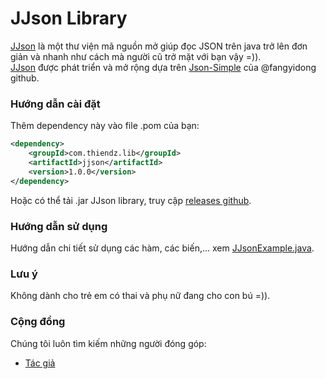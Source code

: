 # JJson Library
[JJson](https://github.com/PhamHuyThien/jjson) là một thư viện mã nguồn mở giúp đọc JSON trên java trở lên đơn giản và nhanh như cách mà người cũ trở mặt với bạn vậy =)).  
[JJson](https://github.com/PhamHuyThien/jjson) được phát triển và mở rộng dựa trên [Json-Simple](https://github.com/fangyidong/json-simple) của @fangyidong github.

### Hướng dẫn cài đặt
Thêm dependency này vào file .pom của bạn:
```xml
<dependency>
    <groupId>com.thiendz.lib</groupId>
    <artifactId>jjson</artifactId>
    <version>1.0.0</version>
</dependency>
```
Hoặc có thể tải .jar JJson library, truy cập [releases github](https://github.com/PhamHuyThien/jjson/releases).
### Hướng dẫn sử dụng
Hướng dẫn chi tiết sử dụng các hàm, các biến,... xem [JJsonExample.java](https://github.com/PhamHuyThien/jjson/blob/master/src/main/java/com/thiendz/lib/jjson/exam/JJsonExample.java).

### Lưu ý
Không dành cho trẻ em có thai và phụ nữ đang cho con bú =)).  

### Cộng đồng
Chúng tôi luôn tìm kiếm những người đóng góp:
- [Tác giả](https://fb.com/thiendz.systemerror)